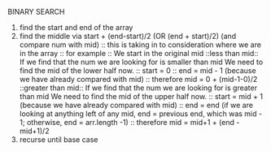 BINARY SEARCH
1. find the start and end of the array
2. find the middle via    start + (end-start)/2 (OR (end + start)/2)   (and compare num with mid)
  :: this is taking in to consideration where we are in the array
    :: for example ::
    We start in the original mid
      ::less than mid::
      If we find that the num we are looking for is smaller than mid
      We need to find the mid of the lower half now.
        :: start = 0
        :: end = mid - 1 (because we have already compared with mid)
        :: therefore mid = 0 + (mid-1-0)/2
      ::greater than mid::
      If we find that the num we are looking for is greater than mid
      We need to find the mid of the upper half now.
        :: start = mid + 1 (because we have already compared with mid)
        :: end = end (if we are looking at anything left of any mid, end = previous end, which was mid - 1; otherwise, end = arr.length -1)
        :: therefore mid = mid+1 + (end - mid+1)/2
3. recurse until base case
